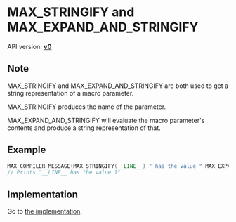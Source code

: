 # MAX_STRINGIFY and MAX_EXPAND_AND_STRINGIFY

API version: [**v0**](../../v0.md)

## Note

MAX_STRINGIFY and MAX_EXPAND_AND_STRINGIFY are both used to get a string representation of a macro parameter.

MAX_STRINGIFY produces the name of the parameter.

MAX_EXPAND_AND_STRINGIFY will evaluate the macro parameter's contents and produce a string representation of that.

## Example

```c++
MAX_COMPILER_MESSAGE(MAX_STRINGIFY(__LINE__) " has the value " MAX_EXPAND_AND_STRINGIFY(__LINE__));
// Prints "__LINE__ has the value 1"
```

## Implementation

Go to [the implementation](../../../../Code/Include/max/Compiling/Macros.hpp#L11).